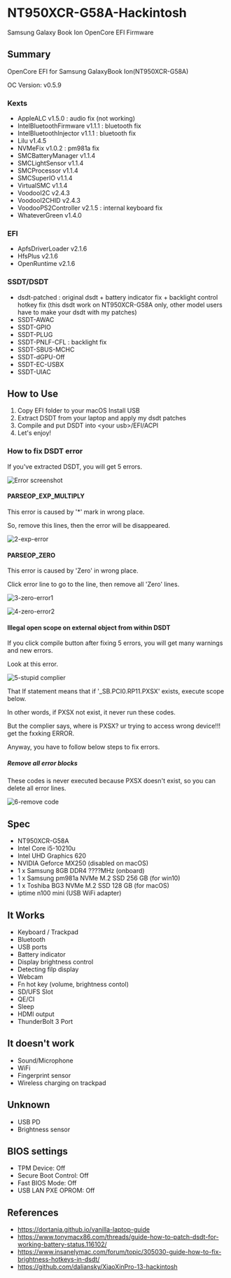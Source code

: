 # NT950XCR-G58A-Hackintosh
 Samsung Galaxy Book Ion OpenCore EFI Firmware

## Summary

OpenCore EFI for Samsung GalaxyBook Ion(NT950XCR-G58A)

OC Version: v0.5.9

### Kexts

- AppleALC v1.5.0 : audio fix (not working)
- IntelBluetoothFirmware v1.1.1 : bluetooth fix
- IntelBluetoothInjector v1.1.1 : bluetooth fix
- Lilu v1.4.5
- NVMeFix v1.0.2 : pm981a fix
- SMCBatteryManager v1.1.4
- SMCLightSensor v1.1.4
- SMCProcessor v1.1.4
- SMCSuperIO v1.1.4
- VirtualSMC v1.1.4
- VoodooI2C v2.4.3
- VoodooI2CHID v2.4.3
- VoodooPS2Controller v2.1.5 : internal keyboard fix
- WhateverGreen v1.4.0

### EFI

- ApfsDriverLoader v2.1.6
- HfsPlus v2.1.6
- OpenRuntime v2.1.6

### SSDT/DSDT

- dsdt-patched : original dsdt + battery indicator fix + backlight control hotkey fix (this dsdt work on NT950XCR-G58A only, other model users have to make your dsdt with my patches)
- SSDT-AWAC
- SSDT-GPIO
- SSDT-PLUG
- SSDT-PNLF-CFL : backlight fix
- SSDT-SBUS-MCHC
- SSDT-dGPU-Off
- SSDT-EC-USBX
- SSDT-UIAC

## How to Use

1. Copy EFI folder to your macOS Install USB
2. Extract DSDT from your laptop and apply my dsdt patches
3. Compile and put DSDT into \<your usb\>/EFI/ACPI
4. Let's enjoy!



### How to fix DSDT error

If you've extracted DSDT, you will get 5 errors.

![Error screenshot](./screenshots/1-errors.png)

#### PARSEOP_EXP_MULTIPLY

This error is caused by '*' mark in wrong place.

So, remove this lines, then the error will be disappeared.

![2-exp-error](./screenshots/2-exp-error.png)



#### PARSEOP_ZERO

This error is caused by 'Zero' in wrong place.

Click error line to go to the line, then remove all 'Zero' lines.

![3-zero-error1](./screenshots/3-zero-error1.png)

![4-zero-error2](./screenshots/4-zero-error2.png)





#### Illegal open scope on external object from within DSDT

If you click compile button after fixing 5 errors, you will get many warnings and new errors.

Look at this error.

![5-stupid complier](./screenshots/5-stupid-complier.png)

That If statement means that if '_SB.PCI0.RP11.PXSX' exists, execute scope below.

In other words, if PXSX not exist, it never run these codes.



But the complier says, where is PXSX? ur trying to access wrong device!!! get the fxxking ERROR.



Anyway, you have to follow below steps to fix errors.

##### Remove all error blocks

These codes is never executed because PXSX doesn't exist, so you can delete all error lines.

![6-remove code](./screenshots/6-remove-code.png)





## Spec

- NT950XCR-G58A
- Intel Core i5-10210u
- Intel UHD Graphics 620
- NVIDIA Geforce MX250 (disabled on macOS)
- 1 x Samsung 8GB DDR4 ????MHz (onboard)
- 1 x Samsung pm981a NVMe M.2 SSD 256 GB (for win10)
- 1 x Toshiba BG3 NVMe M.2 SSD 128 GB (for macOS)
- iptime n100 mini (USB WiFi adapter)


## It Works

- Keyboard / Trackpad
- Bluetooth
- USB ports
- Battery indicator
- Display brightness control
- Detecting filp display
- Webcam
- Fn hot key (volume, brightness contol)
- SD/UFS Slot
- QE/CI
- Sleep
- HDMI output
- ThunderBolt 3 Port


## It doesn't work

- Sound/Microphone
- WiFi
- Fingerprint sensor
- Wireless charging on trackpad


## Unknown

- USB PD
- Brightness sensor


## BIOS settings

- TPM Device: Off
- Secure Boot Control: Off
- Fast BIOS Mode: Off
- USB LAN PXE OPROM: Off

## References

- https://dortania.github.io/vanilla-laptop-guide
- https://www.tonymacx86.com/threads/guide-how-to-patch-dsdt-for-working-battery-status.116102/
- https://www.insanelymac.com/forum/topic/305030-guide-how-to-fix-brightness-hotkeys-in-dsdt/
- https://github.com/daliansky/XiaoXinPro-13-hackintosh
